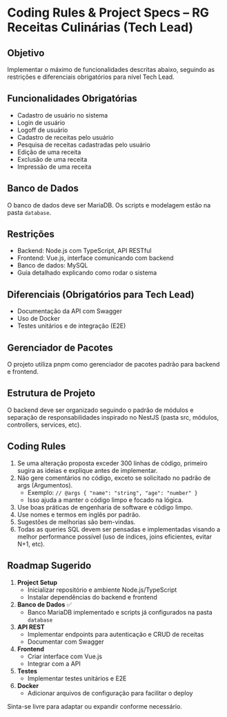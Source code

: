 # Coding Rules & Project Specs – RG Receitas Culinárias (Tech Lead)

## Objetivo

Implementar o máximo de funcionalidades descritas abaixo, seguindo as restrições e diferenciais obrigatórios para nível Tech Lead.

## Funcionalidades Obrigatórias

- Cadastro de usuário no sistema
- Login de usuário
- Logoff de usuário
- Cadastro de receitas pelo usuário
- Pesquisa de receitas cadastradas pelo usuário
- Edição de uma receita
- Exclusão de uma receita
- Impressão de uma receita

## Banco de Dados

O banco de dados deve ser MariaDB. Os scripts e modelagem estão na pasta `database`.

## Restrições

- Backend: Node.js com TypeScript, API RESTful
- Frontend: Vue.js, interface comunicando com backend
- Banco de dados: MySQL
- Guia detalhado explicando como rodar o sistema

## Diferenciais (Obrigatórios para Tech Lead)

- Documentação da API com Swagger
- Uso de Docker
- Testes unitários e de integração (E2E)

## Gerenciador de Pacotes

O projeto utiliza pnpm como gerenciador de pacotes padrão para backend e frontend.

## Estrutura de Projeto

O backend deve ser organizado seguindo o padrão de módulos e separação de responsabilidades inspirado no NestJS (pasta src, módulos, controllers, services, etc).

## Coding Rules

1. Se uma alteração proposta exceder 300 linhas de código, primeiro sugira as ideias e explique antes de implementar.
2. Não gere comentários no código, exceto se solicitado no padrão de args (Argumentos).
   - Exemplo: `// @args { "name": "string", "age": "number" }`
   - Isso ajuda a manter o código limpo e focado na lógica.
3. Use boas práticas de engenharia de software e código limpo.
4. Use nomes e termos em inglês por padrão.
5. Sugestões de melhorias são bem-vindas.
6. Todas as queries SQL devem ser pensadas e implementadas visando a melhor performance possível (uso de índices, joins eficientes, evitar N+1, etc).

## Roadmap Sugerido

1. **Project Setup**
   - Inicializar repositório e ambiente Node.js/TypeScript
   - Instalar dependências do backend e frontend
2. **Banco de Dados** ✅
   - Banco MariaDB implementado e scripts já configurados na pasta `database`
3. **API REST**
   - Implementar endpoints para autenticação e CRUD de receitas
   - Documentar com Swagger
4. **Frontend**
   - Criar interface com Vue.js
   - Integrar com a API
5. **Testes**
   - Implementar testes unitários e E2E
6. **Docker**
   - Adicionar arquivos de configuração para facilitar o deploy

Sinta-se livre para adaptar ou expandir conforme necessário.
